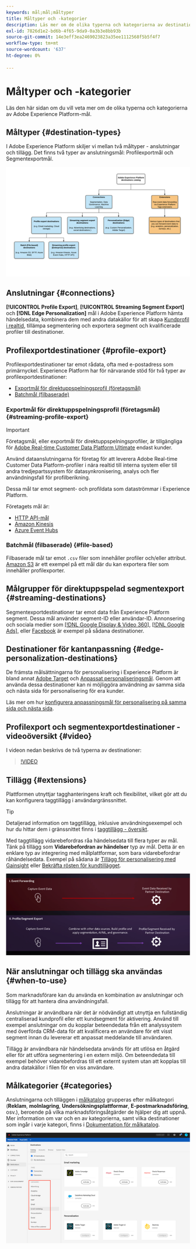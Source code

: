 ```yaml
---
keywords: mål;mål;måltyper
title: Måltyper och -kategorier
description: Läs mer om de olika typerna och kategorierna av destinationer i Adobe Experience Platform.
exl-id: 7826d1e2-bd6b-4f65-9da9-0a3b3e8bb93b
source-git-commit: 14e3eff3ea2469023823a35ee1112568f5b5f4f7
workflow-type: tm+mt
source-wordcount: '637'
ht-degree: 0%

---
```


# Måltyper och -kategorier

Läs den här sidan om du vill veta mer om de olika typerna och kategorierna av Adobe Experience Platform-mål.

## Måltyper {#destination-types}

I Adobe Experience Platform skiljer vi mellan två måltyper - anslutningar och tillägg. Det finns två typer av anslutningsmål: Profilexportmål och Segmentexportmål.

![Typer av destinationer](./assets/destination-types/types-of-destinations.png)

## Anslutningar {#connections}

**[!UICONTROL Profile Export]**, **[!UICONTROL Streaming Segment Export]** och **[!DNL Edge Personalization]** mål i Adobe Experience Platform hämta händelsedata, kombinera dem med andra datakällor för att skapa [Kundprofil i realtid](../profile/home.md), tillämpa segmentering och exportera segment och kvalificerade profiler till destinationer.

## Profilexportdestinationer {#profile-export}

Profilexportdestinationer tar emot rådata, ofta med e-postadress som primärnyckel. Experience Platform har för närvarande stöd för två typer av profilexportdestinationer:

* [Exportmål för direktuppspelningsprofil (företagsmål)](#streaming-profile-export)
* [Batchmål (filbaserade)](#file-based)

### Exportmål för direktuppspelningsprofil (företagsmål) {#streaming-profile-export}

>[!IMPORTANT]
>
>Företagsmål, eller exportmål för direktuppspelningsprofiler, är tillgängliga för [Adobe Real-time Customer Data Platform Ultimate](https://helpx.adobe.com/legal/product-descriptions/real-time-customer-data-platform.html) endast kunder.

Använd dataanslutningarna för företag för att leverera Adobe Real-time Customer Data Platform-profiler i nära realtid till interna system eller till andra tredjepartssystem för datasynkronisering, analys och fler användningsfall för profilberikning.

Dessa mål tar emot segment- och profildata som dataströmmar i Experience Platform.

Företagets mål är:

* [HTTP API-mål](catalog/streaming/http-destination.md)
* [Amazon Kinesis](catalog/cloud-storage/amazon-kinesis.md)
* [Azure Event Hubs](catalog/cloud-storage/azure-event-hubs.md)

### Batchmål (filbaserade) {#file-based}

Filbaserade mål tar emot `.csv` filer som innehåller profiler och/eller attribut. [Amazon S3](catalog/cloud-storage/amazon-s3.md) är ett exempel på ett mål där du kan exportera filer som innehåller profilexporter.

## Målgrupper för direktuppspelad segmentexport {#streaming-destinations}

Segmentexportdestinationer tar emot data från Experience Platform segment. Dessa mål använder segment-ID eller användar-ID. Annonsering och sociala medier som [[!DNL Google Display & Video 360]](catalog/advertising/google-dv360.md), [[!DNL Google Ads]](catalog/advertising/google-ads-destination.md), eller [Facebook](catalog/social/facebook.md) är exempel på sådana destinationer.

## Destinationer för kantanpassning {#edge-personalization-destinations}

De främsta målsättningarna för personalisering i Experience Platform är bland annat [Adobe Target](/help/destinations/catalog/personalization/adobe-target-connection.md) och [Anpassat personaliseringsmål](/help/destinations/catalog/personalization/custom-personalization.md). Genom att använda dessa destinationer kan ni möjliggöra användning av samma sida och nästa sida för personalisering för era kunder.

Läs mer om hur [konfigurera anpassningsmål för personalisering på samma sida och nästa sida](/help/destinations/ui/configure-personalization-destinations.md).

## Profilexport och segmentexportdestinationer - videoöversikt {#video}

I videon nedan beskrivs de två typerna av destinationer:

>[!VIDEO](https://video.tv.adobe.com/v/29707?quality=12)

## Tillägg {#extensions}

Plattformen utnyttjar tagghanteringens kraft och flexibilitet, vilket gör att du kan konfigurera taggtillägg i användargränssnittet.

>[!TIP]
>
>Detaljerad information om taggtillägg, inklusive användningsexempel och hur du hittar dem i gränssnittet finns i [taggtillägg - översikt](./catalog/launch-extensions/overview.md).

Med taggtillägg vidarebefordras råa händelsedata till flera typer av mål. Tänk på tillägg som **Vidarebefordran av händelser** typ av mål. Detta är en enklare typ av integrering med målplattformar, som bara vidarebefordrar råhändelsedata. Exempel på sådana är [Tillägg för personalisering med Gainsight](./catalog/personalization/gainsight.md) eller [Bekräfta rösten för kundtillägget](./catalog/voice/confirmit-digital-feedback.md).

![Märkordstillägg jämfört med andra mål](./assets/common/launch-and-other-destinations.png)

## När anslutningar och tillägg ska användas {#when-to-use}

Som marknadsförare kan du använda en kombination av anslutningar och tillägg för att hantera dina användningsfall.

Anslutningar är användbara när det är nödvändigt att utnyttja en fullständig centraliserad kundprofil eller ett kundsegment för aktivering. Använd till exempel anslutningar om du kopplar beteendedata från ett analyssystem med överförda CRM-data för att kvalificera en användare för ett visst segment innan du levererar ett anpassat meddelande till användaren.

Tillägg är användbara när händelsedata används för att utlösa en åtgärd eller för att utföra segmentering i en extern miljö. Om beteendedata till exempel behöver vidarebefordras till ett externt system utan att kopplas till andra datakällor i filen för en viss användare.

## Målkategorier {#categories}

Anslutningarna och tilläggen i [målkatalog](https://platform.adobe.com/destination/catalog) grupperas efter målkategori (**Reklam**, **molnlagring**, **Undersökningsplattformar**, **E-postmarknadsföring**, osv.), beroende på vilka marknadsföringsåtgärder de hjälper dig att uppnå. Mer information om var och en av kategorierna, samt vilka destinationer som ingår i varje kategori, finns i [Dokumentation för målkatalog](./catalog/overview.md).

![Målkategorier](./assets/destination-types/destination-categories-menu.png)
